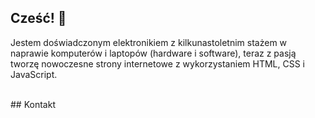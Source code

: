 ## Cześć! 👋

Jestem doświadczonym elektronikiem z kilkunastoletnim stażem w naprawie komputerów i laptopów (hardware i software), teraz z pasją tworzę nowoczesne strony internetowe z wykorzystaniem HTML, CSS i JavaScript.

<br>## Kontakt



<!--
**robi6791/robi6791** is a ✨ _special_ ✨ repository because its `README.md` (this file) appears on your GitHub profile.

Here are some ideas to get you started:

- 🔭 I’m currently working on ...
- 🌱 I’m currently learning ...
- 👯 I’m looking to collaborate on ...
- 🤔 I’m looking for help with ...
- 💬 Ask me about ...
- 📫 How to reach me: ...
- 😄 Pronouns: ...
- ⚡ Fun fact: ...
-->

